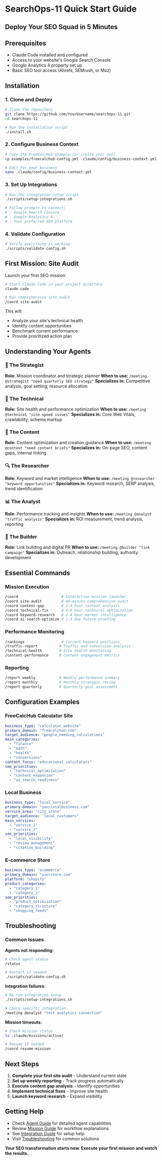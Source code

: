 # SearchOps-11 Quick Start Guide
## Deploy Your SEO Squad in 5 Minutes

## Prerequisites

- Claude Code installed and configured
- Access to your website's Google Search Console
- Google Analytics 4 property set up
- Basic SEO tool access (Ahrefs, SEMrush, or Moz)

## Installation

### 1. Clone and Deploy
```bash
# Clone the repository
git clone https://github.com/YourUsername/searchops-11.git
cd searchops-11

# Run the installation script
./install.sh
```

### 2. Configure Business Context
```bash
# Copy the FreeCalcHub example (or create your own)
cp examples/freecalchub-config.yml .claude/config/business-context.yml

# Edit for your business
nano .claude/config/business-context.yml
```

### 3. Set Up Integrations
```bash
# Run the integration setup script
./scripts/setup-integrations.sh

# Follow prompts to connect:
# - Google Search Console
# - Google Analytics 4
# - Your preferred SEO platform
```

### 4. Validate Configuration
```bash
# Verify everything is working
./scripts/validate-config.sh
```

## First Mission: Site Audit

Launch your first SEO mission:

```bash
# Start Claude Code in your project directory
claude-code

# Run comprehensive site audit
/coord site-audit
```

This will:
- Analyze your site's technical health
- Identify content opportunities
- Benchmark current performance
- Provide prioritized action plan

## Understanding Your Agents

### 🎯 The Strategist
**Role:** Mission coordinator and strategic planner
**When to use:** `/meeting @strategist "need quarterly SEO strategy"`
**Specializes in:** Competitive analysis, goal setting, resource allocation

### 🔧 The Technical
**Role:** Site health and performance optimization
**When to use:** `/meeting @technical "site speed issues"`
**Specializes in:** Core Web Vitals, crawlability, schema markup

### 📝 The Content
**Role:** Content optimization and creation guidance
**When to use:** `/meeting @content "need content briefs"`
**Specializes in:** On-page SEO, content gaps, internal linking

### 🔍 The Researcher
**Role:** Keyword and market intelligence
**When to use:** `/meeting @researcher "keyword opportunities"`
**Specializes in:** Keyword research, SERP analysis, trend identification

### 📊 The Analyst
**Role:** Performance tracking and insights
**When to use:** `/meeting @analyst "traffic analysis"`
**Specializes in:** ROI measurement, trend analysis, reporting

### 🔗 The Builder
**Role:** Link building and digital PR
**When to use:** `/meeting @builder "link campaign"`
**Specializes in:** Outreach, relationship building, authority development

## Essential Commands

### Mission Execution
```bash
/coord                    # Interactive mission launcher
/coord site-audit         # 60-minute comprehensive audit
/coord content-gap        # 2-4 hour content analysis
/coord technical-fix      # 4-8 hour technical optimization
/coord keyword-research   # 2-4 hour market intelligence
/coord ai-search-optimize # 1-3 day future-proofing
```

### Performance Monitoring
```bash
/rankings                 # Current keyword positions
/traffic-report          # Traffic and conversion analysis
/technical-health        # Site health monitoring
/content-performance     # Content engagement metrics
```

### Reporting
```bash
/report weekly           # Weekly performance summary
/report monthly          # Monthly strategic review
/report quarterly        # Quarterly goal assessment
```

## Configuration Examples

### FreeCalcHub Calculator Site
```yaml
business_type: "calculator_website"
primary_domain: "freecalchub.com"
target_audience: "people_needing_calculations"
main_categories:
  - "finance"
  - "math"
  - "health"
  - "conversions"
content_focus: "educational_calculators"
seo_priorities:
  - "technical_optimization"
  - "content_expansion"
  - "ai_search_readiness"
```

### Local Business
```yaml
business_type: "local_service"
primary_domain: "yourlocalbusiness.com"
service_area: "city_state"
target_audience: "local_customers"
main_services:
  - "service_1"
  - "service_2"
seo_priorities:
  - "local_visibility"
  - "review_management"
  - "citation_building"
```

### E-commerce Store
```yaml
business_type: "ecommerce"
primary_domain: "yourstore.com"
platform: "shopify"
product_categories:
  - "category_1"
  - "category_2"
seo_priorities:
  - "product_optimization"
  - "category_structure"
  - "shopping_feeds"
```

## Troubleshooting

### Common Issues

**Agents not responding:**
```bash
# Check agent status
/status

# Restart if needed
./scripts/validate-config.sh
```

**Integration failures:**
```bash
# Re-run integration setup
./scripts/setup-integrations.sh

# Check specific integration
/meeting @analyst "test analytics connection"
```

**Mission timeouts:**
```bash
# Check mission status
ls .claude/missions/active/

# Resume if needed
/coord resume-mission
```

## Next Steps

1. **Complete your first site audit** - Understand current state
2. **Set up weekly reporting** - Track progress automatically
3. **Execute content gap analysis** - Identify opportunities
4. **Implement technical fixes** - Improve site health
5. **Launch keyword research** - Expand visibility

## Getting Help

- Check [Agent Guide](docs/agent-guide.md) for detailed agent capabilities
- Review [Mission Guide](docs/mission-guide.md) for workflow explanations
- See [Integration Guide](docs/integration-guide.md) for setup help
- Visit [Troubleshooting](docs/troubleshooting.md) for common solutions

**Your SEO transformation starts now. Execute your first mission and watch the results.**

